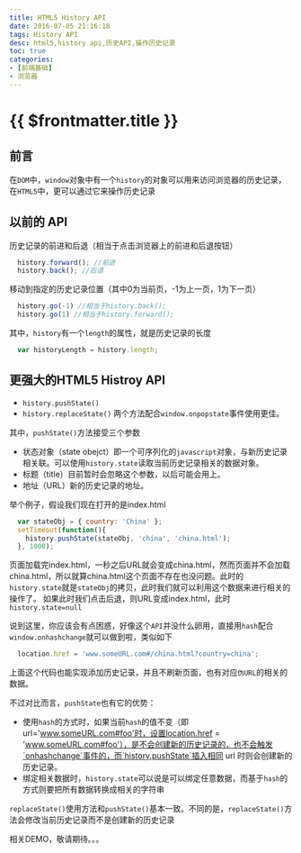 ```yaml
---
title: HTML5 History API
date: 2016-07-05 21:16:18
tags: History API
desc: html5,history api,历史API,操作历史记录
toc: true
categories:
- [前端基础]
- 浏览器
---
```


# {{ $frontmatter.title }}

## 前言

在`DOM`中，`window`对象中有一个`history`的对象可以用来访问浏览器的历史记录，在`HTML5`中，更可以通过它来操作历史记录

<!--more-->

## 以前的 API

历史记录的前进和后退（相当于点击浏览器上的前进和后退按钮）

```js
  history.forward(); //前进
  history.back(); //后退
```

移动到指定的历史记录位置（其中0为当前页，-1为上一页，1为下一页）

```js
  history.go(-1) //相当于history.back();
  history.go(1) //相当于history.forward();
```

其中，`history`有一个`length`的属性，就是历史记录的长度

```js
  var historyLength = history.length;
```

## 更强大的HTML5 Histroy API

- `history.pushState()`
- `history.replaceState()`
两个方法配合`window.onpopstate`事件使用更佳。

其中，`pushState()`方法接受三个参数
- 状态对象（state obejct）即一个可序列化的`javascript`对象，与新历史记录相关联。可以使用`history.state`读取当前历史记录相关的数据对象。
- 标题（title）目前暂时会忽略这个参数，以后可能会用上。
- 地址（URL）新的历史记录的地址。

举个例子，假设我们现在打开的是index.html

```js
  var stateObj = { country: 'China' };
  setTimeout(function(){
    history.pushState(stateObj, 'china', 'china.html');
  }, 1000);
```

页面加载完index.html，一秒之后URL就会变成china.html，然而页面并不会加载china.html，所以就算china.html这个页面不存在也没问题。此时的`history.state`就是`stateObj`的拷贝，此时我们就可以利用这个数据来进行相关的操作了。
如果此时我们点击后退，则URL变成index.html，此时`history.state=null`

说到这里，你应该会有点困惑，好像这个`API`并没什么卵用，直接用`hash`配合`window.onhashchange`就可以做到啦，类似如下

```js
  location.href = 'www.someURL.com#/china.html?country=china';
```

上面这个代码也能实现添加历史记录，并且不刷新页面，也有对应`伪URL`的相关的数据。

不过对比而言，`pushState`也有它的优势：

- 使用`hash`的方式时，如果当前`hash`的值不变（即url='www.someURL.com#foo'时，设置location.href = 'www.someURL.com#foo'），是不会创建新的历史记录的，也不会触发`onhashchange`事件的，而`history.pushState`插入相同 url 时则会创建新的历史记录。
- 绑定相关数据时，`history.state`可以说是可以绑定任意数据，而基于`hash`的方式则要把所有数据转换成相关的字符串

`replaceState()`使用方法和`pushState()`基本一致。不同的是，`replaceState()`方法会修改当前历史记录而不是创建新的历史记录

相关DEMO，敬请期待。。。